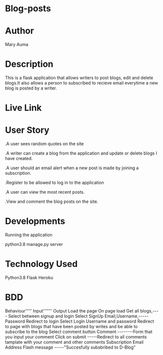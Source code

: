 # Blog-posts
# Author
Mary Auma
# Description
This is a flask application that allows writers to post blogs, edit and delete blogs.It also allows a person to subscribed to recieve email everytime a new blog is posted by a writer.
# Live Link

# User Story
.A user sees random quotes on the site

.A writer can create a blog from the application and update or delete blogs I have created.

.A user should an email alert when a new post is made by joining a subscription.

.Register to be allowed to log in to the application

.A user can view the most recent posts.

.View and comment the blog posts on the site.

# Developments
Running the application

python3.8 manage.py server

# Technology  Used
Python3.8
Flask 
Heroku
# BDD
Behaviour'''''	Input'''''''	Output
Load the page	  On page load	Get all blogs,---- Select between signup and login
Select SignUp   	Email,Username,-----Password	Redirect to login
Select Login	Username and password	Redirect to page with blogs that have been posted by writes and be able to subscribe to the blog
Select comment button	    Comment	--------Form that you input your comment
Click on submit	  	-----Redirect to all comments tamplate with your comment and other comments
Subscription	   Email Address	Flash message -----"Succesfully subsbribed to D-Blog"


